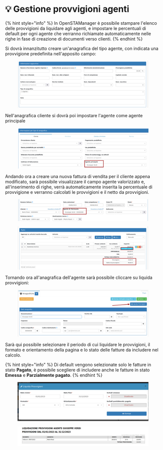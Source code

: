 # 💡 Gestione provvigioni agenti

{% hint style="info" %}
In OpenSTAManager è possibile stampare l'elenco delle provvigioni da liquidare agli agenti, e impostare le percentuali di default per ogni agente che verranno richiamate automaticamente nelle righe in fase di creazione di documenti verso clienti.
{% endhint %}

Si dovrà innanzitutto creare un'anagrafica del tipo agente, con indicata una provvigione predefinita nell'apposito campo:

<figure><img src="../../.gitbook/assets/image (124).png" alt=""><figcaption></figcaption></figure>

Nell'anagrafica cliente si dovrà poi impostare l'agente come agente principale

<figure><img src="../../.gitbook/assets/image (121).png" alt=""><figcaption></figcaption></figure>

Andando ora a creare una nuova fattura di vendita per il cliente appena modificato, sarà possibile visualizzare il campo agente valorizzato e, all'inserimento di righe, verrà automaticamente inserita la percentuale di provvigione e verranno calcolati le provvigioni e il netto da provvigioni.

<figure><img src="../../.gitbook/assets/image (118).png" alt=""><figcaption></figcaption></figure>

<figure><img src="../../.gitbook/assets/image (122).png" alt=""><figcaption></figcaption></figure>

Tornando ora all'anagrafica dell'agente sarà possibile cliccare su liquida provvigioni:

<figure><img src="../../.gitbook/assets/image (120).png" alt=""><figcaption></figcaption></figure>

Sarà qui possibile selezionare il periodo di cui liquidare le provvigioni, il formato e orientamento della pagina e lo stato delle fatture da includere nel calcolo.

{% hint style="info" %}
Di default vengono selezionate solo le fatture in stato **Pagato**, è possibile scegliere di includere anche le fatture in stato **Emessa** e **Parzialmente pagato**.
{% endhint %}

<figure><img src="../../.gitbook/assets/image (44).png" alt=""><figcaption></figcaption></figure>

<figure><img src="../../.gitbook/assets/image (116).png" alt=""><figcaption></figcaption></figure>
